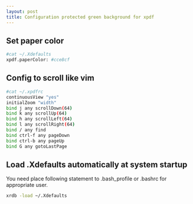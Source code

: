 ```yaml
---
layout: post
title: Configuration protected green background for xpdf
---
```

## Set paper color

```sh
#cat ~/.Xdefaults
xpdf.paperColor: #cce8cf
```

## Config to scroll like vim

```sh
#cat ~/.xpdfrc
continuousView "yes"
initialZoom "width"
bind j any scrollDown(64)
bind k any scrollUp(64)
bind h any scrollLeft(64)
bind l any scrollRight(64)
bind / any find
bind ctrl-f any pageDown
bind ctrl-b any pageUp
bind G any gotoLastPage
```

## Load .Xdefaults automatically at system startup

You need place following statement to .bash_profile or .bashrc for appropriate user.

```sh
xrdb -load ~/.Xdefaults
```
